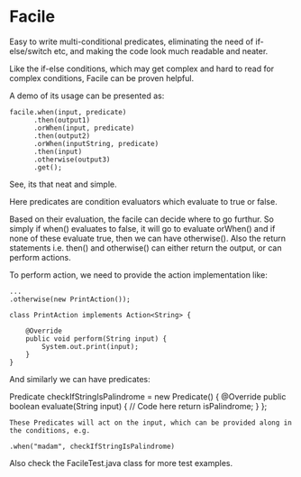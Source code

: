 # Facile
Easy to write multi-conditional predicates, eliminating the need of if-else/switch etc, and making the code look much readable and neater.

Like the if-else conditions, which may get complex and hard to read for complex conditions, Facile can be proven helpful.

A demo of its usage can be presented as:

    facile.when(input, predicate)
          .then(output1)
          .orWhen(input, predicate)
          .then(output2)
          .orWhen(inputString, predicate)
          .then(input)
          .otherwise(output3)
          .get();
          
See, its that neat and simple.

Here predicates are condition evaluators which evaluate to true or false.

Based on their evaluation, the facile can decide where to go furthur.
So simply if when() evaluates to false, it will go to evaluate orWhen() and if none of these evaluate true, then we can have otherwise().
Also the return statements i.e. then() and otherwise() can either return the output, or can perform actions.

To perform action, we need to provide the action implementation like:

    ...
    .otherwise(new PrintAction());
    
    class PrintAction implements Action<String> {

        @Override
        public void perform(String input) {
            System.out.print(input);
        }
    }

And similarly we can have predicates:
    
   Predicate<String> checkIfStringIsPalindrome = new Predicate<String>() {
        @Override
        public boolean evaluate(String input) {
            // Code here
            return isPalindrome;
        }
    };
    
    These Predicates will act on the input, which can be provided along in the conditions, e.g.
    
    .when("madam", checkIfStringIsPalindrome)

Also check the FacileTest.java class for more test examples.

